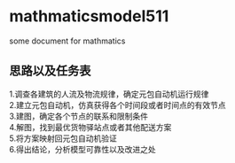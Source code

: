 # mathmaticsmodel511
some document for mathmatics  

## 思路以及任务表  
1.调查各建筑的人流及物流规律，确定元包自动机运行规律  
2.建立元包自动机，仿真获得各个时间段或者时间点的有效节点  
3.建图，确定各个节点的联系和限制条件  
4.解图，找到最优货物驿站点或者其他配送方案  
5.将方案映射回元包自动机验证  
6.得出结论，分析模型可靠性以及改进之处   


